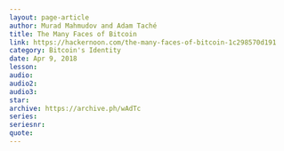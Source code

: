 ```yaml
---
layout: page-article
author: Murad Mahmudov and Adam Taché
title: The Many Faces of Bitcoin
link: https://hackernoon.com/the-many-faces-of-bitcoin-1c298570d191
category: Bitcoin's Identity
date: Apr 9, 2018
lesson: 
audio: 
audio2: 
audio3: 
star: 
archive: https://archive.ph/wAdTc
series: 
seriesnr: 
quote: 
---
```

